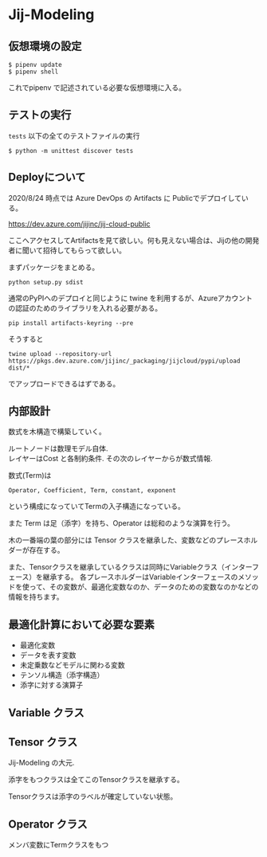 # Jij-Modeling

## 仮想環境の設定
```
$ pipenv update
$ pipenv shell
```
これでpipenv で記述されている必要な仮想環境に入る。

## テストの実行

`tests` 以下の全てのテストファイルの実行
```
$ python -m unittest discover tests
```

## Deployについて

2020/8/24 時点では Azure DevOps の Artifacts に Publicでデプロイしている。

https://dev.azure.com/jijinc/jij-cloud-public

ここへアクセスしてArtifactsを見て欲しい。何も見えない場合は、Jijの他の開発者に聞いて招待してもらって欲しい。

まずパッケージをまとめる。

```shell
python setup.py sdist
```

通常のPyPIへのデプロイと同じように twine を利用するが、Azureアカウントの認証のためのライブラリを入れる必要がある。

```shell
pip install artifacts-keyring --pre
```

そうすると

```shell
twine upload --repository-url https://pkgs.dev.azure.com/jijinc/_packaging/jijcloud/pypi/upload dist/*
```

でアップロードできるはずである。


## 内部設計


数式を木構造で構築していく。

ルートノードは数理モデル自体.  
レイヤーはCost と各制約条件.
その次のレイヤーからが数式情報. 

数式(Term)は
```
Operator, Coefficient, Term, constant, exponent
```
という構成になっていてTermの入子構造になっている。

また Term は足（添字）を持ち、Operator は総和のような演算を行う。


木の一番端の葉の部分には Tensor クラスを継承した、変数などのプレースホルダーが存在する。

また、Tensorクラスを継承しているクラスは同時にVariableクラス（インターフェース）を継承する。
各プレースホルダーはVariableインターフェースのメソッドを使って、その変数が、最適化変数なのか、データのための変数なのかなどの情報を持ちます。

## 最適化計算において必要な要素

- 最適化変数
- データを表す変数
- 未定乗数などモデルに関わる変数
- テンソル構造（添字構造）
- 添字に対する演算子

## Variable クラス

## Tensor クラス

Jij-Modeling の大元.

添字をもつクラスは全てこのTensorクラスを継承する。

Tensorクラスは添字のラベルが確定していない状態。

## Operator クラス

メンバ変数にTermクラスをもつ